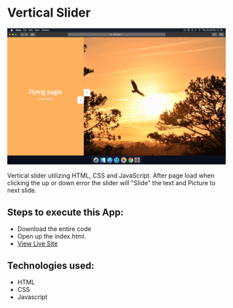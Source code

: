 # Vertical Slider
![title-pic](vertical-slider.png)

Vertical slider utilizing HTML, CSS and JavaScript. After page load when clicking the up or down error the slider will "Slide" the text and Picture to next slide.
 
## Steps to execute this App:
- Download the entire code 
- Open up the index.html.
- [View Live Site](https://anthonys1760.github.io/vertical-slider/)

## Technologies used: 
- HTML
- CSS
- Javascript